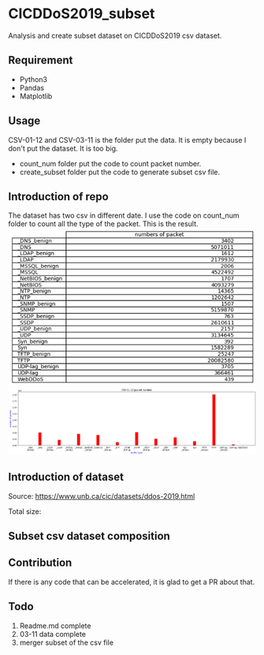 # CICDDoS2019_subset
Analysis and create subset dataset on CICDDoS2019 csv dataset.

## Requirement
* Python3
* Pandas
* Matplotlib

## Usage
CSV-01-12 and CSV-03-11 is the folder put the data. It is empty because I don't put the dataset. It is too big.

* count_num folder put the code to count packet number.
* create_subset folder put the code to generate subset csv file.

## Introduction of repo
The dataset has two csv in different date. I use the code on count_num folder to count all the type of the packet. This is the result.
![image](./count_num/CSV-01-12/table.png)
![image](./count_num/CSV-01-12/bar.png)

## Introduction of dataset
Source: https://www.unb.ca/cic/datasets/ddos-2019.html

Total size:

## Subset csv dataset composition


## Contribution
If there is any code that can be accelerated, it is glad to get a PR about that.

## Todo
1. Readme.md complete
2. 03-11 data complete
3. merger subset of the csv file